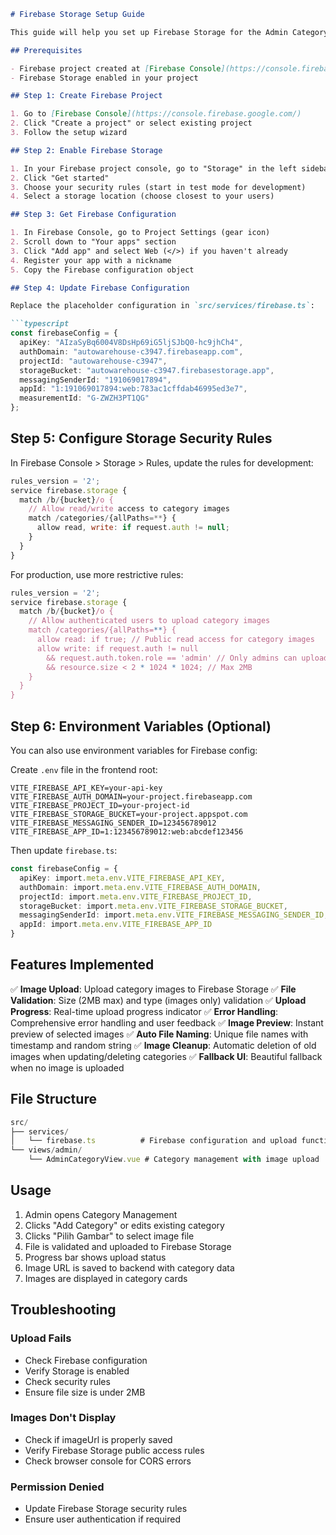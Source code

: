 ````markdown
# Firebase Storage Setup Guide

This guide will help you set up Firebase Storage for the Admin Category Management image upload functionality.

## Prerequisites

- Firebase project created at [Firebase Console](https://console.firebase.google.com/)
- Firebase Storage enabled in your project

## Step 1: Create Firebase Project

1. Go to [Firebase Console](https://console.firebase.google.com/)
2. Click "Create a project" or select existing project
3. Follow the setup wizard

## Step 2: Enable Firebase Storage

1. In your Firebase project console, go to "Storage" in the left sidebar
2. Click "Get started"
3. Choose your security rules (start in test mode for development)
4. Select a storage location (choose closest to your users)

## Step 3: Get Firebase Configuration

1. In Firebase Console, go to Project Settings (gear icon)
2. Scroll down to "Your apps" section
3. Click "Add app" and select Web (</>) if you haven't already
4. Register your app with a nickname
5. Copy the Firebase configuration object

## Step 4: Update Firebase Configuration

Replace the placeholder configuration in `src/services/firebase.ts`:

```typescript
const firebaseConfig = {
  apiKey: "AIzaSyBq6004V8DsHp69iG5ljSJbQ0-hc9jhCh4",
  authDomain: "autowarehouse-c3947.firebaseapp.com",
  projectId: "autowarehouse-c3947",
  storageBucket: "autowarehouse-c3947.firebasestorage.app",
  messagingSenderId: "191069017894",
  appId: "1:191069017894:web:783ac1cffdab46995ed3e7",
  measurementId: "G-ZWZH3PT1QG"
};
````

## Step 5: Configure Storage Security Rules

In Firebase Console > Storage > Rules, update the rules for development:

```javascript
rules_version = '2';
service firebase.storage {
  match /b/{bucket}/o {
    // Allow read/write access to category images
    match /categories/{allPaths=**} {
      allow read, write: if request.auth != null;
    }
  }
}
```

For production, use more restrictive rules:

```javascript
rules_version = '2';
service firebase.storage {
  match /b/{bucket}/o {
    // Allow authenticated users to upload category images
    match /categories/{allPaths=**} {
      allow read: if true; // Public read access for category images
      allow write: if request.auth != null 
        && request.auth.token.role == 'admin' // Only admins can upload
        && resource.size < 2 * 1024 * 1024; // Max 2MB
    }
  }
}
```

## Step 6: Environment Variables (Optional)

You can also use environment variables for Firebase config:

Create `.env` file in the frontend root:

```env
VITE_FIREBASE_API_KEY=your-api-key
VITE_FIREBASE_AUTH_DOMAIN=your-project.firebaseapp.com
VITE_FIREBASE_PROJECT_ID=your-project-id
VITE_FIREBASE_STORAGE_BUCKET=your-project.appspot.com
VITE_FIREBASE_MESSAGING_SENDER_ID=123456789012
VITE_FIREBASE_APP_ID=1:123456789012:web:abcdef123456
```

Then update `firebase.ts`:

```typescript
const firebaseConfig = {
  apiKey: import.meta.env.VITE_FIREBASE_API_KEY,
  authDomain: import.meta.env.VITE_FIREBASE_AUTH_DOMAIN,
  projectId: import.meta.env.VITE_FIREBASE_PROJECT_ID,
  storageBucket: import.meta.env.VITE_FIREBASE_STORAGE_BUCKET,
  messagingSenderId: import.meta.env.VITE_FIREBASE_MESSAGING_SENDER_ID,
  appId: import.meta.env.VITE_FIREBASE_APP_ID
}
```

## Features Implemented

✅ __Image Upload__: Upload category images to Firebase Storage ✅ __File Validation__: Size (2MB max) and type (images only) validation ✅ __Upload Progress__: Real-time upload progress indicator ✅ __Error Handling__: Comprehensive error handling and user feedback ✅ __Image Preview__: Instant preview of selected images ✅ __Auto File Naming__: Unique file names with timestamp and random string ✅ __Image Cleanup__: Automatic deletion of old images when updating/deleting categories ✅ __Fallback UI__: Beautiful fallback when no image is uploaded

## File Structure

```javascript
src/
├── services/
│   └── firebase.ts          # Firebase configuration and upload functions
└── views/admin/
    └── AdminCategoryView.vue # Category management with image upload
```

## Usage

1. Admin opens Category Management
2. Clicks "Add Category" or edits existing category
3. Clicks "Pilih Gambar" to select image file
4. File is validated and uploaded to Firebase Storage
5. Progress bar shows upload status
6. Image URL is saved to backend with category data
7. Images are displayed in category cards

## Troubleshooting

### Upload Fails

- Check Firebase configuration
- Verify Storage is enabled
- Check security rules
- Ensure file size is under 2MB

### Images Don't Display

- Check if imageUrl is properly saved
- Verify Firebase Storage public access rules
- Check browser console for CORS errors

### Permission Denied

- Update Firebase Storage security rules
- Ensure user authentication if required
